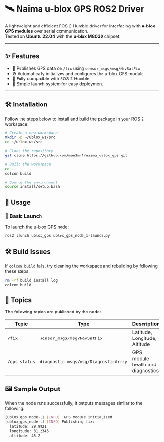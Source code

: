 # 🛰️ Naima u-blox GPS ROS2 Driver

A lightweight and efficient ROS 2 Humble driver for interfacing with **u-blox GPS modules** over serial communication.  
Tested on **Ubuntu 22.04** with the **u-blox M8030** chipset.

---

## ✨ Features

- 📡 Publishes GPS data on `/fix` using `sensor_msgs/msg/NavSatFix`
- ⚙️ Automatically initializes and configures the u-blox GPS module
- 🤖 Fully compatible with ROS 2 Humble
- 💬 Simple launch system for easy deployment

---

## 🛠️ Installation

Follow the steps below to install and build the package in your ROS 2 workspace:

```bash
# Create a new workspace
mkdir -p ~/ublox_ws/src
cd ~/ublox_ws/src

# Clone the repository
git clone https://github.com/men3m-4/naima_ublox_gps.git

# Build the workspace
cd ..
colcon build

# Source the environment
source install/setup.bash
```
## 🚀 Usage

### 🔧 Basic Launch

To launch the u-blox GPS node:

```bash
ros2 launch ublox_gps ublox_gps_node_1-launch.py
```
## 🛠️ Build Issues

If `colcon build` fails, try cleaning the workspace and rebuilding by following these steps:

```bash
rm -rf build install log
colcon build
```

## 📡 Topics

The following topics are published by the node:

| Topic         | Type                                   | Description            |
|---------------|----------------------------------------|------------------------|
| `/fix`        | `sensor_msgs/msg/NavSatFix`            | Latitude, Longitude, Altitude |
| `/gps_status` | `diagnostic_msgs/msg/DiagnosticArray`  | GPS module health and diagnostics |


## 🖼️ Sample Output

When the node runs successfully, it outputs messages similar to the following:

```bash
[ublox_gps_node-1] [INFO]: GPS module initialized
[ublox_gps_node-1] [INFO] Publishing fix:
  latitude: 29.9821
  longitude: 31.2345
  altitude: 45.2


